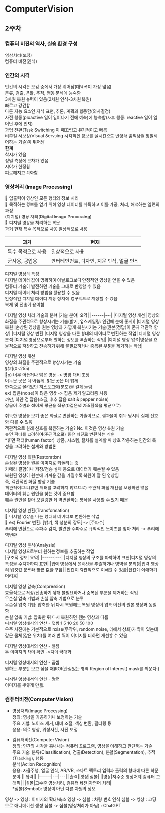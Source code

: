 # ComputerVision
## 2주차 
### 컴퓨터 비전의 역사, 실습 환경 구성
영상처리(보정)  
컴퓨터 비전(인식)  
### 인간의 시각  
인간의 시각은 오감 중에서 가장 뛰어남(대역폭이 가장 넓음)  
분류, 검출, 분할, 추적, 행동 분석에 능숙함  
3차원 복원 능력이 있음(2차원 인식-3차원 복원)    
빠르고 강건함  
다른 지능 요소인 지식 표현, 추론, 계획과 협동함(의사결정)  
사전 행동(proactive 일이 일어나기 전에 예측)에 능숙함(사후 행동: reactive 일이 일어난 후에 인지)  
과업 전환(Task Switching)이 매끄럽고 유기적이고 빠름  
비주얼 서보잉(Visual Servoing 시각적인 정보를 실시간으로 반영해 움직임을 정밀제어하는 기술)이 뛰어남  
**한계**  
착시가 있음  
정밀 측정에 오차가 있음  
시야가 한정됨    
피로해지고 퇴화함  
### 영상처리 (Image Processing)
  
 입출력이 영상인 모든 형태의 정보 처리  
 목적하는 정보를 얻기 위해 영상 데이터를 취득하고 이를 가공, 처리, 해석하는 일련의 과정  
(디지털) 영상 처리(Digital Image Processing)  
 디지털 영상을 처리하는 학문  
과거 현재
특수 목적으로 사용 일상적으로 사용

| 과거 | 현재 |
|------|---|
|특수 목적으로 사용 | 일상적으로 사용 |
|군사용, 공업용 | 엔터테인먼트, 디자인, 지문 인식, 얼굴 인식|
  
디지털 영상의 특성  
디지털 데이터 값이 명확하여 아날로그보다 안정적인 영상을 얻을 수 있음  
컴퓨터 기술이 발전하면 기술을 그대로 반영할 수 있음  
디지털 데이터 처리 방법을 활용할 수 있음  
안정적인 디지털 데이터 저장 장치에 영구적으로 저장할 수 있음  
복제 및 전송이 용이함  

디지털 영상 처리 기술의 분야
|기술 분야| 요약|
|------|---|
|디지털 영상 개선 |영상의 화질을 주관적으로 향상시키는 기술(밝기, 업스케일링: 인간에 눈에 좋게)|
|디지털 영상 복원 |손상된 영상을 원본 영상과 가깝게 복원시키는 기술(원본(정답)이 존재 객관적 향상|
|디지털 영상 변환 |디지털 영상을 다른 형태의 데이터로 변환하는 작업|
디지털 영상 분석 |디지털 영상으로부터 원하는 정보를 추출하는 작업|
|디지털 영상 압축|영상을 효율적으로 저장하고 전송하기 위해 불필요하거나 중복된 부분을 제거하는
작업|  
   
디지털 영상 개선   
영상의 화질을 주관적으로 향상시키는 기술  
밝기(0~255)  
x) 너무 어둡거나 밝은 영상 -> 명암 대비 조정  
어두운 곳은 더 어둡게, 밝은 곳은 더 밝게  
한쪽으로 몰려있던 히스토그램(분포)을 길게 늘림  
ex) 잡음(noise)이 많은 영상 -> 잡음 제거 알고리즘 사용  
까만, 하얀 점 잡음(소금, 후추 잡음 salt & pepper noise)  
잡음이 주변과 섞이게 평균을 적용(0검은색,255흰색을 평균으로)    
   
취득한 영상을 보기 좋은 화질로 변환하는 기술이므로, 결과물이 취득 당시의 실제 신호와 다를 수 있음  
객관적으로 원래 신호를 복원하는 기술? No. 이것은 영상 복원 기술  
휴먼 팩터를 고려하여(주관적으로) 좋은 화질로 변환하는 기술    
*휴먼 팩터(human factor): 상품, 시스템, 절차를 설계할 때 상호 작용하는 인간의 특성을 고려하는 설계와 방법론   

디지털 영상 복원(Restoration)  
손상된 영상을 원본 이미지로 되돌리는 것  
카메라 결함이나 저장/전송 실패 등으로 데이터가 훼손될 수 있음   
복원된 영상이 원본에 가까운 값을 가질수록 복원이 잘 된 영상임  
즉, 객관적인 화질 향상 기술  
객관적이므로(휴먼 팩터를 고려하지 않으므로) 주관적 화질 개선을 보장하진 않음  
데이터의 훼손 원인을 찾는 것이 중요함  
훼손 원인을 찾아 모델링한 뒤 역변환하는 방식을 사용할 수 있기 때문  
  
디지털 영상 변환(Transformation)  
 디지털 영상을 다른 형태의 데이터로 변환하는 작업  
 ex) Fourier 변환: [밝기, 색 성분의 강도] -> [주파수]   
푸리에 변환으로 주파수 감지, 발견한 주파수로 규칙적인 노이즈를 찾아 처리 -> 푸리에 역변환    
  
디지털 영상 분석(Analysis)  
디지털 영상으로부터 원하는 정보를 추출하는 작업  
|구조적 정보| 요약|
|------|---|
|디지털 영상의 구조를 파악하여 표현|디지털 영상의 특성을 수치화하여 표현|
|입력 영상에서 윤곽선을 추출하거나 영역을 분리함|입력 영상의 밝깃값 분포와 평균 값을 구함|
|인간이 직관적으로 이해할 수 있음|인간이 이해하기 어려움|  
   
디지털 영상 압축(Compression)  
효율적으로 저장/전송하기 위해 불필요하거나 중복된 부분을 제거하는 작업  
무손실 압축 기법과 손실 압축 기법으로 분류  
무손실 압축 기법: 압축한 뒤 다시 복원해도 복원 영상이 압축 이전의 원본 영상과 동일함  
손실 압축 기법: 압축한 뒤 다시 복원하면 원본 영상과 다름  
디지털 영상에서의 연산 - 덧셈 1 5 10 20 50 100  
우주 사진에는 기본적으로 noise(무작위, random noise, 더해서 상쇄)가 많이 있는데 같은 물체(같은 위치)를 여러 번 찍어 이미지를 더하면 개선할 수 있음  
  
디지털 영상에서의 연산 - 뺄셈   
두 이미지의 차이 확인 ->차이 극대화  
  
디지털 영상에서의 연산 - 곱셈  
원하는 부분만 보고 싶을 때(ROI(관심있는 영역 Region of Interest) mask를 씌운다.)    
   
디지털 영상에서의 연산 - 평균  
이미지를 뿌옇게 만듦.  
  
### 컴퓨터비전(Computer Vision)   
- 영상처리(Image Processing)  
정의: 영상을 가공하거나 보정하는 기술  
주요 기법: 노이즈 제거, 대비 조절, 색상 변환, 필터링 등  
응용: 의료 영상, 위성사진, 사진 보정  
  
- 컴퓨터비전(Computer Vision)  
정의: 인간의 시각을 흉내내는 컴퓨터 프로그램, 영상을 이해하고 판단하는 기술  
주요 기술: 분류(Classification), 검출(Detection), 분할(Segmentation), 추적(Tracking), 행동  
분석(Action Recognition)  
응용: 자율주행, 얼굴 인식, AR/VR, 스마트 팩토리
입력과 출력의 형태에 따른 학문 분야
|| 입력||
|------|---|---|
|출력||영상|심볼|
||영상|저수준 영상처리|컴퓨터 그래픽|
||심볼|고수준 영상처리, 컴퓨터 비전|자연어 처리|  
*심볼(Symbol): 영상이 아닌 다른 차원의 정보  
  
영상 -> 영상 : 이미지의 확대/축소
영상 -> 심볼 : 차량 번호 인식
심볼 -> 영상 : 코딩으로 애니메이션 생성
심볼 -> 심볼(영상처리가 아님) : ChatGPT








